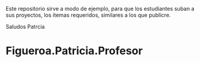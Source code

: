  Este repositorio sirve a modo de ejemplo, para que los estudiantes suban a sus proyectos, los itemas requeridos, similares a los que publicre.
 
 Saludos
 Patrcia
 # Figueroa.Patricia.Profesor
